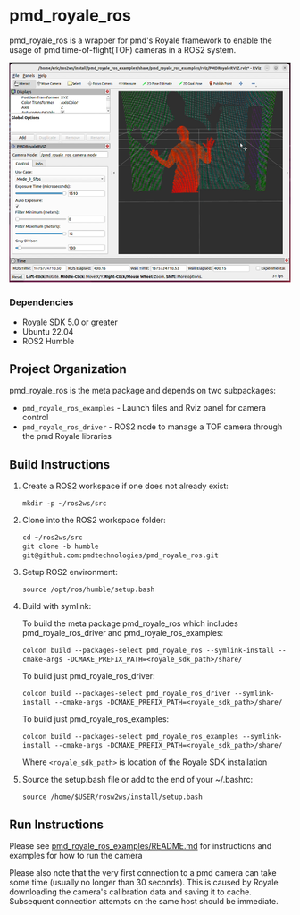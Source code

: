 # pmd_royale_ros

pmd_royale_ros is a wrapper for pmd's Royale framework to enable the usage of pmd time-of-flight(TOF) cameras in a ROS2 system.

![rviz](pmd_royale_ros_examples/doc/figures/pmd_rviz.PNG)

### Dependencies
- Royale SDK 5.0 or greater
- Ubuntu 22.04
- ROS2 Humble

## Project Organization
pmd_royale_ros is the meta package and depends on two subpackages:
- `pmd_royale_ros_examples` - Launch files and Rviz panel for camera control
- `pmd_royale_ros_driver` - ROS2 node to manage a TOF camera through the pmd Royale libraries

## Build Instructions
1. Create a ROS2 workspace if one does not already exist:
    ```
   mkdir -p ~/ros2ws/src
   ```

2. Clone into the ROS2 workspace folder:
    ```
   cd ~/ros2ws/src
   git clone -b humble git@github.com:pmdtechnologies/pmd_royale_ros.git
   ```

3. Setup ROS2 environment:
    ```
   source /opt/ros/humble/setup.bash
   ```
   
4. Build with symlink:

   To build the meta package pmd_royale_ros which includes pmd_royale_ros_driver and pmd_royale_ros_examples:
    ```
   colcon build --packages-select pmd_royale_ros --symlink-install --cmake-args -DCMAKE_PREFIX_PATH=<royale_sdk_path>/share/
   ```
   
   To build just pmd_royale_ros_driver:
   ```
   colcon build --packages-select pmd_royale_ros_driver --symlink-install --cmake-args -DCMAKE_PREFIX_PATH=<royale_sdk_path>/share/
   ```
   
   To build just pmd_royale_ros_examples:
   ```
   colcon build --packages-select pmd_royale_ros_examples --symlink-install --cmake-args -DCMAKE_PREFIX_PATH=<royale_sdk_path>/share/
   ```

   Where `<royale_sdk_path>` is location of the Royale SDK installation


5. Source the setup.bash file or add to the end of your ~/.bashrc:
    ```
   source /home/$USER/rosw2ws/install/setup.bash
   ```

## Run Instructions
Please see [pmd_royale_ros_examples/README.md](pmd_royale_ros_examples/README.md) for instructions and examples for how to run the camera

Please also note that the very first connection to a pmd camera can take some time (usually no longer than 30 seconds).
This is caused by Royale downloading the camera's calibration data and saving it to cache. Subsequent connection attempts
on the same host should be immediate.

